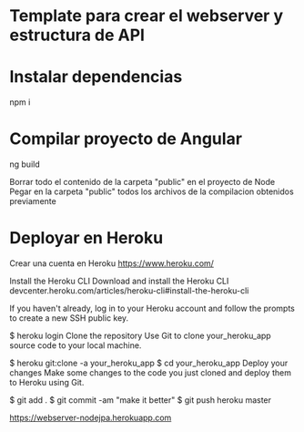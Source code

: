 # Template para crear el webserver y estructura de API

# Instalar dependencias
npm i

#  Compilar proyecto de Angular
ng build

Borrar todo el contenido de la carpeta "public" en el proyecto de Node
Pegar en la carpeta "public" todos los archivos de la compilacion obtenidos previamente

# Deployar en Heroku
Crear una cuenta en Heroku https://www.heroku.com/

Install the Heroku CLI
Download and install the Heroku CLI devcenter.heroku.com/articles/heroku-cli#install-the-heroku-cli

If you haven't already, log in to your Heroku account and follow the prompts to create a new SSH public key.

$ heroku login
Clone the repository
Use Git to clone your_heroku_app source code to your local machine.

$ heroku git:clone -a your_heroku_app 
$ cd your_heroku_app
Deploy your changes
Make some changes to the code you just cloned and deploy them to Heroku using Git.

$ git add .
$ git commit -am "make it better"
$ git push heroku master

https://webserver-nodejpa.herokuapp.com